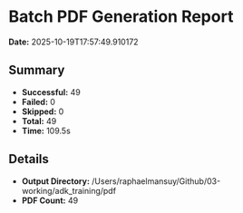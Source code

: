 # Batch PDF Generation Report

**Date:** 2025-10-19T17:57:49.910172

## Summary

- **Successful:** 49
- **Failed:** 0
- **Skipped:** 0
- **Total:** 49
- **Time:** 109.5s


## Details

- **Output Directory:** /Users/raphaelmansuy/Github/03-working/adk_training/pdf
- **PDF Count:** 49
